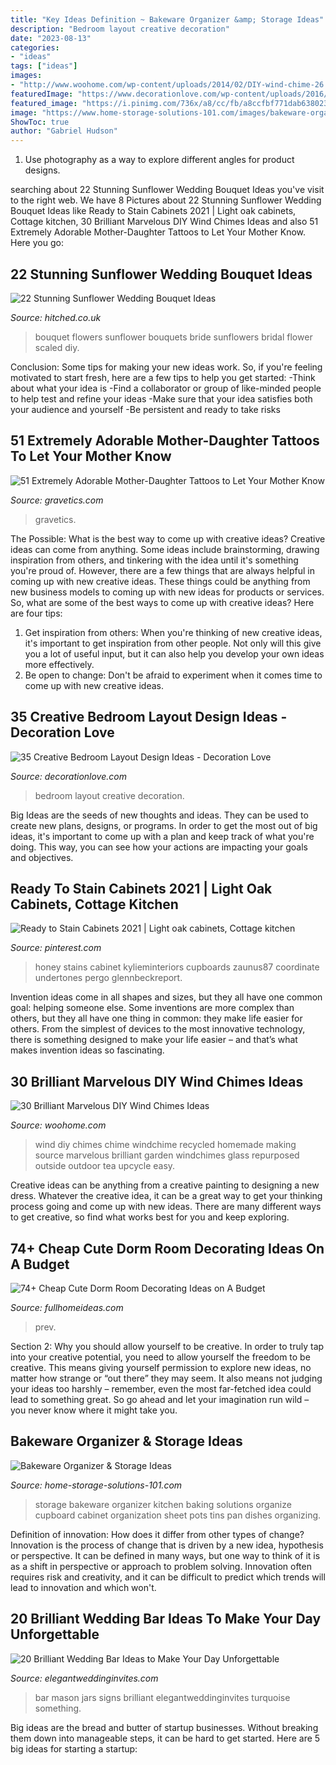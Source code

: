 ```yaml
---
title: "Key Ideas Definition ~ Bakeware Organizer &amp; Storage Ideas"
description: "Bedroom layout creative decoration"
date: "2023-08-13"
categories:
- "ideas"
tags: ["ideas"]
images:
- "http://www.woohome.com/wp-content/uploads/2014/02/DIY-wind-chime-26.jpg"
featuredImage: "https://www.decorationlove.com/wp-content/uploads/2016/07/Long-Narrow-Bedroom-Design-Ideas.jpg"
featured_image: "https://i.pinimg.com/736x/a8/cc/fb/a8ccfbf771dab6380236513d3d23dda4.jpg"
image: "https://www.home-storage-solutions-101.com/images/bakeware-organizer-collage-2.jpg"
ShowToc: true
author: "Gabriel Hudson"
---
```



1. Use photography as a way to explore different angles for product designs.

	

		
searching about 22 Stunning Sunflower Wedding Bouquet Ideas you've visit to the right web. We have 8 Pictures about 22 Stunning Sunflower Wedding Bouquet Ideas like Ready to Stain Cabinets 2021 | Light oak cabinets, Cottage kitchen, 30 Brilliant Marvelous DIY Wind Chimes Ideas and also 51 Extremely Adorable Mother-Daughter Tattoos to Let Your Mother Know. Here you go:
		
    
## 22 Stunning Sunflower Wedding Bouquet Ideas

<img loading=lazy src="https://cdn0.hitched.co.uk/articles/images/7/1/0/8/img_68017/scaled-back.jpg" onerror="this.onerror=null;this.src='https://tse4.mm.bing.net/th?id=OIP.D19UbgfV-1xTry9y-g8QqwHaLF&amp;pid=15.1';" alt="22 Stunning Sunflower Wedding Bouquet Ideas">

_Source: hitched.co.uk_

>bouquet flowers sunflower bouquets bride sunflowers bridal flower scaled diy. 

	

Conclusion: Some tips for making your new ideas work.
So, if you're feeling motivated to start fresh, here are a few tips to help you get started: 
-Think about what your idea is 
-Find a collaborator or group of like-minded people to help test and refine your ideas 
-Make sure that your idea satisfies both your audience and yourself 
-Be persistent and ready to take risks

    
## 51 Extremely Adorable Mother-Daughter Tattoos To Let Your Mother Know

<img loading=lazy src="https://www.gravetics.com/wp-content/uploads/2017/07/Awesome-Tree-With-Birds-On-Shoulder-Mother-Daughter-Tattoo-Idea.jpg" onerror="this.onerror=null;this.src='https://tse1.mm.bing.net/th?id=OIP.PSe6ahlFuvpyXrfEE3HHoQHaFj&amp;pid=15.1';" alt="51 Extremely Adorable Mother-Daughter Tattoos to Let Your Mother Know">

_Source: gravetics.com_

>gravetics. 

	

The Possible: What is the best way to come up with creative ideas?
Creative ideas can come from anything. Some ideas include brainstorming, drawing inspiration from others, and tinkering with the idea until it's something you're proud of. However, there are a few things that are always helpful in coming up with new creative ideas. These things could be anything from new business models to coming up with new ideas for products or services. So, what are some of the best ways to come up with creative ideas? Here are four tips: 
1) Get inspiration from others: When you're thinking of new creative ideas, it's important to get inspiration from other people. Not only will this give you a lot of useful input, but it can also help you develop your own ideas more effectively. 
2) Be open to change: Don't be afraid to experiment when it comes time to come up with new creative ideas.

    
## 35 Creative Bedroom Layout Design Ideas - Decoration Love

<img loading=lazy src="https://www.decorationlove.com/wp-content/uploads/2016/07/Long-Narrow-Bedroom-Design-Ideas.jpg" onerror="this.onerror=null;this.src='https://tse4.mm.bing.net/th?id=OIP.vP0uhbHSb_bptg6wXpD2fQHaJ-&amp;pid=15.1';" alt="35 Creative Bedroom Layout Design Ideas - Decoration Love">

_Source: decorationlove.com_

>bedroom layout creative decoration. 

	

Big Ideas are the seeds of new thoughts and ideas. They can be used to create new plans, designs, or programs. In order to get the most out of big ideas, it's important to come up with a plan and keep track of what you're doing. This way, you can see how your actions are impacting your goals and objectives.

    
## Ready To Stain Cabinets 2021 | Light Oak Cabinets, Cottage Kitchen

<img loading=lazy src="https://i.pinimg.com/736x/a8/cc/fb/a8ccfbf771dab6380236513d3d23dda4.jpg" onerror="this.onerror=null;this.src='https://tse3.mm.bing.net/th?id=OIP.SZaGgepZqlPevfwdgiNStgHaJ3&amp;pid=15.1';" alt="Ready to Stain Cabinets 2021 | Light oak cabinets, Cottage kitchen">

_Source: pinterest.com_

>honey stains cabinet kylieminteriors cupboards zaunus87 coordinate undertones pergo glennbeckreport. 

	

Invention ideas come in all shapes and sizes, but they all have one common goal: helping someone else. Some inventions are more complex than others, but they all have one thing in common: they make life easier for others. From the simplest of devices to the most innovative technology, there is something designed to make your life easier – and that’s what makes invention ideas so fascinating.

    
## 30 Brilliant Marvelous DIY Wind Chimes Ideas

<img loading=lazy src="http://www.woohome.com/wp-content/uploads/2014/02/DIY-wind-chime-26.jpg" onerror="this.onerror=null;this.src='https://tse4.mm.bing.net/th?id=OIP.z_vvhXBEBs_eXHXe0npmYAHaLh&amp;pid=15.1';" alt="30 Brilliant Marvelous DIY Wind Chimes Ideas">

_Source: woohome.com_

>wind diy chimes chime windchime recycled homemade making source marvelous brilliant garden windchimes glass repurposed outside outdoor tea upcycle easy. 

	

Creative ideas can be anything from a creative painting to designing a new dress. Whatever the creative idea, it can be a great way to get your thinking process going and come up with new ideas. There are many different ways to get creative, so find what works best for you and keep exploring.

    
## 74+ Cheap Cute Dorm Room Decorating Ideas On A Budget

<img loading=lazy src="http://fullhomeideas.com/wp-content/uploads/2018/11/74-Cheap-Cute-Dorm-Room-Decorating-Ideas-on-A-Budget-59.jpg" onerror="this.onerror=null;this.src='https://tse3.mm.bing.net/th?id=OIP.Y4EJG_trtPLo_1nKSbJuMQHaJ4&amp;pid=15.1';" alt="74+ Cheap Cute Dorm Room Decorating Ideas on A Budget">

_Source: fullhomeideas.com_

>prev. 

	

Section 2: Why you should allow yourself to be creative.
In order to truly tap into your creative potential, you need to allow yourself the freedom to be creative. This means giving yourself permission to explore new ideas, no matter how strange or “out there” they may seem. It also means not judging your ideas too harshly – remember, even the most far-fetched idea could lead to something great. So go ahead and let your imagination run wild – you never know where it might take you.

    
## Bakeware Organizer &amp; Storage Ideas

<img loading=lazy src="https://www.home-storage-solutions-101.com/images/bakeware-organizer-collage-2.jpg" onerror="this.onerror=null;this.src='https://tse2.mm.bing.net/th?id=OIP.tF2RkkPCDxz19gy6FXyE-AHaPX&amp;pid=15.1';" alt="Bakeware Organizer &amp; Storage Ideas">

_Source: home-storage-solutions-101.com_

>storage bakeware organizer kitchen baking solutions organize cupboard cabinet organization sheet pots tins pan dishes organizing. 

	

Definition of innovation: How does it differ from other types of change?
Innovation is the process of change that is driven by a new idea, hypothesis or perspective. It can be defined in many ways, but one way to think of it is as a shift in perspective or approach to problem solving. Innovation often requires risk and creativity, and it can be difficult to predict which trends will lead to innovation and which won't.

    
## 20 Brilliant Wedding Bar Ideas To Make Your Day Unforgettable

<img loading=lazy src="https://www.elegantweddinginvites.com/wedding-blog/wp-content/uploads/2015/05/brilliant-wedding-bar-ideas-with-mason-jars-and-chalkboard-signs.jpg" onerror="this.onerror=null;this.src='https://tse2.mm.bing.net/th?id=OIP.YIgBi7O2-GbCj_a92EtVwQHaLH&amp;pid=15.1';" alt="20 Brilliant Wedding Bar Ideas to Make Your Day Unforgettable">

_Source: elegantweddinginvites.com_

>bar mason jars signs brilliant elegantweddinginvites turquoise something. 

	

Big ideas are the bread and butter of startup businesses. Without breaking them down into manageable steps, it can be hard to get started. Here are 5 big ideas for starting a startup: 

